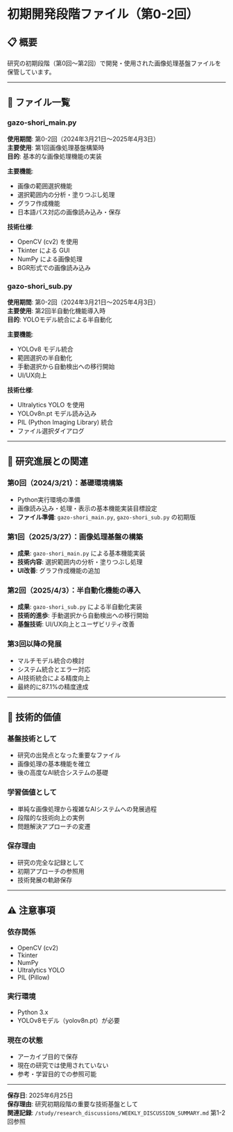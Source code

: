 # 初期開発段階ファイル（第0-2回）

## 📋 概要
研究の初期段階（第0回～第2回）で開発・使用された画像処理基盤ファイルを保管しています。

---

## 📄 ファイル一覧

### gazo-shori_main.py
**使用期間**: 第0-2回（2024年3月21日～2025年4月3日）  
**主要使用**: 第1回画像処理基盤構築時  
**目的**: 基本的な画像処理機能の実装  

**主要機能**:
- 画像の範囲選択機能
- 選択範囲内の分析・塗りつぶし処理
- グラフ作成機能
- 日本語パス対応の画像読み込み・保存

**技術仕様**:
- OpenCV (cv2) を使用
- Tkinter による GUI
- NumPy による画像処理
- BGR形式での画像読み込み

### gazo-shori_sub.py
**使用期間**: 第0-2回（2024年3月21日～2025年4月3日）  
**主要使用**: 第2回半自動化機能導入時  
**目的**: YOLOモデル統合による半自動化  

**主要機能**:
- YOLOv8 モデル統合
- 範囲選択の半自動化
- 手動選択から自動検出への移行開始
- UI/UX向上

**技術仕様**:
- Ultralytics YOLO を使用
- YOLOv8n.pt モデル読み込み
- PIL (Python Imaging Library) 統合
- ファイル選択ダイアログ

---

## 🔄 研究進展との関連

### 第0回（2024/3/21）：基礎環境構築
- Python実行環境の準備
- 画像読み込み・処理・表示の基本機能実装目標設定
- **ファイル準備**: `gazo-shori_main.py`, `gazo-shori_sub.py` の初期版

### 第1回（2025/3/27）：画像処理基盤の構築
- **成果**: `gazo-shori_main.py` による基本機能実装
- **技術内容**: 選択範囲内の分析・塗りつぶし処理
- **UI改善**: グラフ作成機能の追加

### 第2回（2025/4/3）：半自動化機能の導入
- **成果**: `gazo-shori_sub.py` による半自動化実装
- **技術的進歩**: 手動選択から自動検出への移行開始
- **基盤技術**: UI/UX向上とユーザビリティ改善

### 第3回以降の発展
- マルチモデル統合の検討
- システム統合とエラー対応
- AI技術統合による精度向上
- 最終的に87.1%の精度達成

---

## 🎯 技術的価値

### 基盤技術として
- 研究の出発点となった重要なファイル
- 画像処理の基本機能を確立
- 後の高度なAI統合システムの基礎

### 学習価値として
- 単純な画像処理から複雑なAIシステムへの発展過程
- 段階的な技術向上の実例
- 問題解決アプローチの変遷

### 保存理由
- 研究の完全な記録として
- 初期アプローチの参照用
- 技術発展の軌跡保存

---

## ⚠️ 注意事項

### 依存関係
- OpenCV (cv2)
- Tkinter
- NumPy
- Ultralytics YOLO
- PIL (Pillow)

### 実行環境
- Python 3.x
- YOLOv8モデル（yolov8n.pt）が必要

### 現在の状態
- アーカイブ目的で保存
- 現在の研究では使用されていない
- 参考・学習目的での参照可能

---

**保存日**: 2025年6月25日  
**保存理由**: 研究初期段階の重要な技術基盤として  
**関連記録**: `/study/research_discussions/WEEKLY_DISCUSSION_SUMMARY.md` 第1-2回参照